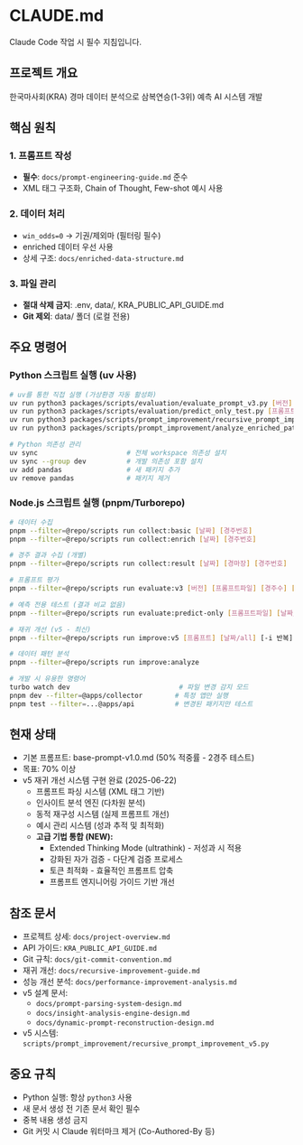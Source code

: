 # CLAUDE.md

Claude Code 작업 시 필수 지침입니다.

## 프로젝트 개요
한국마사회(KRA) 경마 데이터 분석으로 삼복연승(1-3위) 예측 AI 시스템 개발

## 핵심 원칙

### 1. 프롬프트 작성
- **필수**: `docs/prompt-engineering-guide.md` 준수
- XML 태그 구조화, Chain of Thought, Few-shot 예시 사용

### 2. 데이터 처리
- `win_odds=0` → 기권/제외마 (필터링 필수)
- enriched 데이터 우선 사용
- 상세 구조: `docs/enriched-data-structure.md`

### 3. 파일 관리
- **절대 삭제 금지**: .env, data/, KRA_PUBLIC_API_GUIDE.md
- **Git 제외**: data/ 폴더 (로컬 전용)

## 주요 명령어

### Python 스크립트 실행 (uv 사용)

```bash
# uv를 통한 직접 실행 (가상환경 자동 활성화)
uv run python3 packages/scripts/evaluation/evaluate_prompt_v3.py [버전] [프롬프트파일] [경주수] [병렬수]
uv run python3 packages/scripts/evaluation/predict_only_test.py [프롬프트파일] [날짜/all] [제한]
uv run python3 packages/scripts/prompt_improvement/recursive_prompt_improvement_v5.py [프롬프트] [날짜/all] [-i 반복] [-p 병렬] [-r 경주수/all]
uv run python3 packages/scripts/prompt_improvement/analyze_enriched_patterns.py

# Python 의존성 관리
uv sync                      # 전체 workspace 의존성 설치
uv sync --group dev          # 개발 의존성 포함 설치
uv add pandas                # 새 패키지 추가
uv remove pandas             # 패키지 제거
```

### Node.js 스크립트 실행 (pnpm/Turborepo)

```bash
# 데이터 수집
pnpm --filter=@repo/scripts run collect:basic [날짜] [경주번호]
pnpm --filter=@repo/scripts run collect:enrich [날짜] [경주번호]

# 경주 결과 수집 (개별)
pnpm --filter=@repo/scripts run collect:result [날짜] [경마장] [경주번호]

# 프롬프트 평가
pnpm --filter=@repo/scripts run evaluate:v3 [버전] [프롬프트파일] [경주수] [병렬수]

# 예측 전용 테스트 (결과 비교 없음)
pnpm --filter=@repo/scripts run evaluate:predict-only [프롬프트파일] [날짜/all] [제한]

# 재귀 개선 (v5 - 최신)
pnpm --filter=@repo/scripts run improve:v5 [프롬프트] [날짜/all] [-i 반복] [-p 병렬] [-r 경주수/all]

# 데이터 패턴 분석
pnpm --filter=@repo/scripts run improve:analyze

# 개발 시 유용한 명령어
turbo watch dev                           # 파일 변경 감지 모드
pnpm dev --filter=@apps/collector        # 특정 앱만 실행
pnpm test --filter=...@apps/api          # 변경된 패키지만 테스트
```

## 현재 상태
- 기본 프롬프트: base-prompt-v1.0.md (50% 적중률 - 2경주 테스트)
- 목표: 70% 이상
- v5 재귀 개선 시스템 구현 완료 (2025-06-22)
  - 프롬프트 파싱 시스템 (XML 태그 기반)
  - 인사이트 분석 엔진 (다차원 분석)
  - 동적 재구성 시스템 (실제 프롬프트 개선)
  - 예시 관리 시스템 (성과 추적 및 최적화)
  - **고급 기법 통합 (NEW):**
    - Extended Thinking Mode (ultrathink) - 저성과 시 적용
    - 강화된 자가 검증 - 다단계 검증 프로세스
    - 토큰 최적화 - 효율적인 프롬프트 압축
    - 프롬프트 엔지니어링 가이드 기반 개선

## 참조 문서
- 프로젝트 상세: `docs/project-overview.md`
- API 가이드: `KRA_PUBLIC_API_GUIDE.md`
- Git 규칙: `docs/git-commit-convention.md`
- 재귀 개선: `docs/recursive-improvement-guide.md`
- 성능 개선 분석: `docs/performance-improvement-analysis.md`
- v5 설계 문서:
  - `docs/prompt-parsing-system-design.md`
  - `docs/insight-analysis-engine-design.md`
  - `docs/dynamic-prompt-reconstruction-design.md`
- v5 시스템: `scripts/prompt_improvement/recursive_prompt_improvement_v5.py`

## 중요 규칙
- Python 실행: 항상 `python3` 사용
- 새 문서 생성 전 기존 문서 확인 필수
- 중복 내용 생성 금지
- Git 커밋 시 Claude 워터마크 제거 (Co-Authored-By 등)